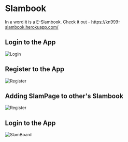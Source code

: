 # Slambook
In a word it is a E-Slambook. Check it out - https://kn999-slambook.herokuapp.com/


<div>
  <label>
    <h2>Login to the App</h2>
  </label>
  <span>
    <img alt="Login" style="float: center"  title="Login to the App" src="login.gif">
  </span>
</div>

<div>
  <label>
    <h2>Register to the App</h2>
  </label>
  <span>
    <img alt="Register" style="float: center" title="Register to the App" src="register.gif">
  </span>
</div>

<div>
  <label>
    <h2>Adding SlamPage to other's Slambook</h2>
  </label>
  <span>
    <img alt="Register" style="float: center" title="Add a SlamPage" src="addslampage.gif">
  </span>
</div>

<div>
  <label>
    <h2>Login to the App</h2>
  </label>
  <span>
    <img alt="SlamBoard" style="float: center" title="SlamBoard" src="slamboard.gif">
  </span>
</div>

